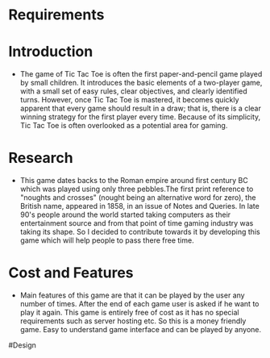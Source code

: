 # Requirements

# Introduction
* The game of Tic Tac Toe is often the first paper-and-pencil game played by small children. It introduces the basic elements of a two-player game, with a small set of easy rules, clear objectives, and clearly identified turns. However, once Tic Tac Toe is mastered, it becomes quickly apparent that every game should result in a draw; that is, there is a clear winning strategy for the first player every time. Because of its simplicity, Tic Tac Toe is often overlooked as a potential area for gaming.

# Research
* This game dates backs to the Roman empire around first century BC which was played using only three pebbles.The first print reference to "noughts and crosses" (nought being an alternative word for zero), the British name, appeared in 1858, in an issue of Notes and Queries. In late 90's people around the world started taking computers as their entertainment source and from that point of time gaming industry was taking its shape. So I decided to contribute towards it by developing this game which will help people to pass there free time.

# Cost and Features
* Main features of this game are that it can be played by the user any number of times. After the end of each game user is asked if he want to play it again. This game is entirely free of cost as it has no special requirements such as server hosting etc. So this is a money friendly game. Easy to understand game interface and can be played by anyone.

#Design
